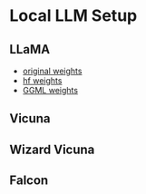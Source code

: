 # Local LLM Setup

## LLaMA

- [original weights](llama/original/README.md)
- [hf weights](llama/hf/README.md)
- [GGML weights](llama/ggml/README.md)

## Vicuna

## Wizard Vicuna

## Falcon

